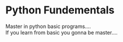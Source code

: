 # Python Fundementals
Master in python basic programs....<br>
If you learn from basic you gonna be master....
